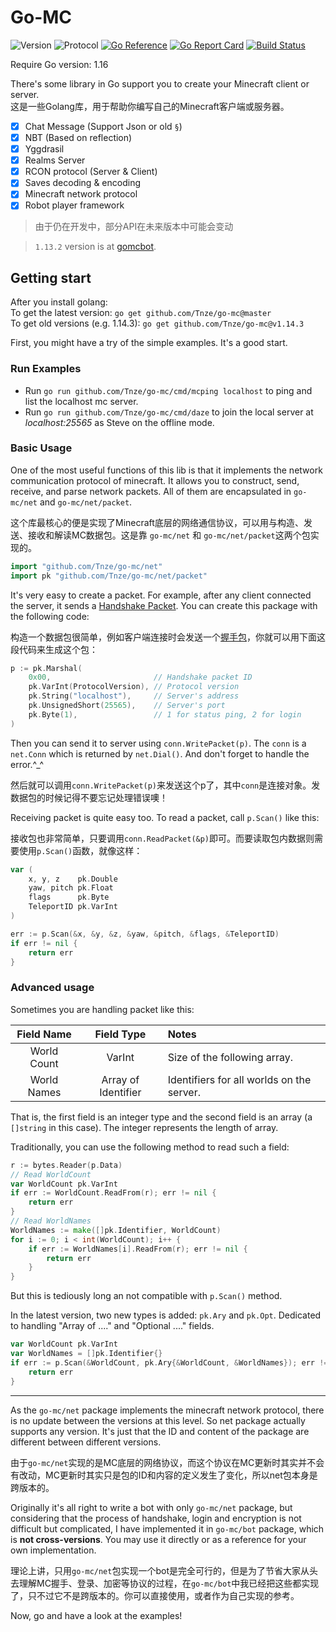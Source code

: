 # Go-MC
![Version](https://img.shields.io/badge/Minecraft-1.16.5-blue.svg)
![Protocol](https://img.shields.io/badge/Protocol-754-blue.svg)
[![Go Reference](https://pkg.go.dev/badge/github.com/Tnze/go-mc.svg)](https://pkg.go.dev/github.com/Tnze/go-mc)
[![Go Report Card](https://goreportcard.com/badge/github.com/Tnze/go-mc)](https://goreportcard.com/report/github.com/Tnze/go-mc)
[![Build Status](https://travis-ci.org/Tnze/go-mc.svg?branch=master)](https://travis-ci.org/Tnze/go-mc)

Require Go version: 1.16

There's some library in Go support you to create your Minecraft client or server.  
这是一些Golang库，用于帮助你编写自己的Minecraft客户端或服务器。

- [x] Chat Message (Support Json or old `§`)
- [x] NBT (Based on reflection)
- [x] Yggdrasil
- [x] Realms Server
- [x] RCON protocol (Server & Client)
- [x] Saves decoding & encoding
- [x] Minecraft network protocol
- [x] Robot player framework

> 由于仍在开发中，部分API在未来版本中可能会变动

> `1.13.2` version is at [gomcbot](https://github.com/Tnze/gomcbot).

## Getting start
After you install golang:  
To get the latest version: `go get github.com/Tnze/go-mc@master`  
To get old versions (e.g. 1.14.3): `go get github.com/Tnze/go-mc@v1.14.3`

First, you might have a try of the simple examples. It's a good start.

### Run Examples

- Run `go run github.com/Tnze/go-mc/cmd/mcping localhost` to ping and list the localhost mc server.  
- Run `go run github.com/Tnze/go-mc/cmd/daze` to join the local server at *localhost:25565* as Steve on the offline mode.

### Basic Usage

One of the most useful functions of this lib is that it implements the network communication protocol of minecraft. It allows you to construct, send, receive, and parse network packets. All of them are encapsulated in `go-mc/net` and `go-mc/net/packet`.

这个库最核心的便是实现了Minecraft底层的网络通信协议，可以用与构造、发送、接收和解读MC数据包。这是靠 `go-mc/net` 和 `go-mc/net/packet`这两个包实现的。

```go
import "github.com/Tnze/go-mc/net"
import pk "github.com/Tnze/go-mc/net/packet"
```

It's very easy to create a packet. For example, after any client connected the server, it sends a [Handshake Packet](https://wiki.vg/Protocol#Handshake). You can create this package with the following code:

构造一个数据包很简单，例如客户端连接时会发送一个[握手包](https://wiki.vg/Protocol#Handshake)，你就可以用下面这段代码来生成这个包：

```go
p := pk.Marshal(
    0x00,                       // Handshake packet ID
    pk.VarInt(ProtocolVersion), // Protocol version
    pk.String("localhost"),     // Server's address
    pk.UnsignedShort(25565),    // Server's port
    pk.Byte(1),                 // 1 for status ping, 2 for login
)
```

Then you can send it to server using `conn.WritePacket(p)`. The `conn` is a `net.Conn` which is returned by `net.Dial()`. And don't forget to handle the error.^_^

然后就可以调用`conn.WritePacket(p)`来发送这个p了，其中`conn`是连接对象。发数据包的时候记得不要忘记处理错误噢！

Receiving packet is quite easy too. To read a packet, call `p.Scan()` like this:

接收包也非常简单，只要调用`conn.ReadPacket(&p)`即可。而要读取包内数据则需要使用`p.Scan()`函数，就像这样：

```go
var (
    x, y, z    pk.Double
    yaw, pitch pk.Float
    flags      pk.Byte
    TeleportID pk.VarInt
)

err := p.Scan(&x, &y, &z, &yaw, &pitch, &flags, &TeleportID)
if err != nil {
    return err
}
```

### Advanced usage

Sometimes you are handling packet like this:

| **Field Name** |     Field Type      | **Notes**                                 |
| :------------: | :-----------------: | :---------------------------------------- |
|  World Count   |       VarInt        | Size of the following array.              |
|  World Names   | Array of Identifier | Identifiers for all worlds on the server. |

That is, the first field is an integer type and the second field is an array (a `[]string` in this case). The integer represents the length of array.

Traditionally, you can use the following method to read such a field:

```go
r := bytes.Reader(p.Data)
// Read WorldCount
var WorldCount pk.VarInt
if err := WorldCount.ReadFrom(r); err != nil {
    return err
}
// Read WorldNames
WorldNames := make([]pk.Identifier, WorldCount)
for i := 0; i < int(WorldCount); i++ {
    if err := WorldNames[i].ReadFrom(r); err != nil {
        return err
    }
}
```

But this is tediously long an not compatible with `p.Scan()` method.

In the latest version, two new types is added: `pk.Ary` and `pk.Opt`. Dedicated to handling "Array of ...." and "Optional ...." fields.

```go
var WorldCount pk.VarInt
var WorldNames = []pk.Identifier{}
if err := p.Scan(&WorldCount, pk.Ary{&WorldCount, &WorldNames}); err != nil {
    return err
}
```



---

As the `go-mc/net` package implements the minecraft network protocol, there is no update between the versions at this level. So net package actually supports any version. It's just that the ID and content of the package are different between different versions.

由于`go-mc/net`实现的是MC底层的网络协议，而这个协议在MC更新时其实并不会有改动，MC更新时其实只是包的ID和内容的定义发生了变化，所以net包本身是跨版本的。

Originally it's all right to write a bot with only `go-mc/net` package, but considering that the process of handshake, login and encryption is not difficult but complicated, I have implemented it in `go-mc/bot` package, which is **not cross-versions**. You may use it directly or as a reference for your own implementation.

理论上讲，只用`go-mc/net`包实现一个bot是完全可行的，但是为了节省大家从头去理解MC握手、登录、加密等协议的过程，在`go-mc/bot`中我已经把这些都实现了，只不过它不是跨版本的。你可以直接使用，或者作为自己实现的参考。

Now, go and have a look at the examples!

